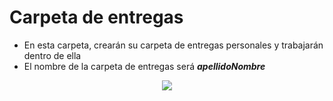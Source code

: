 # Carpeta de entregas

- En esta carpeta, crearán su carpeta de entregas personales y trabajarán dentro de ella
- El nombre de la carpeta de entregas será ***apellidoNombre***

<div align=center>

![](/images/modelosUML/modelosUML/treeEntregas.svg)

</div>
